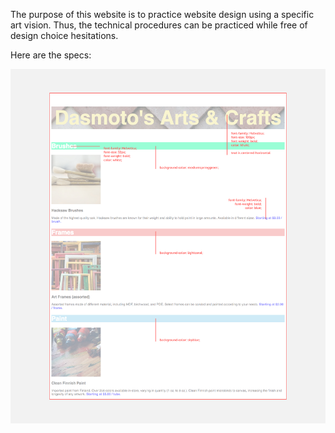 The purpose of this website is to practice website design using a specific art vision. Thus, the technical procedures can be practiced while free of design choice hesitations.

Here are the specs:

![specifications](img/specs.png)
